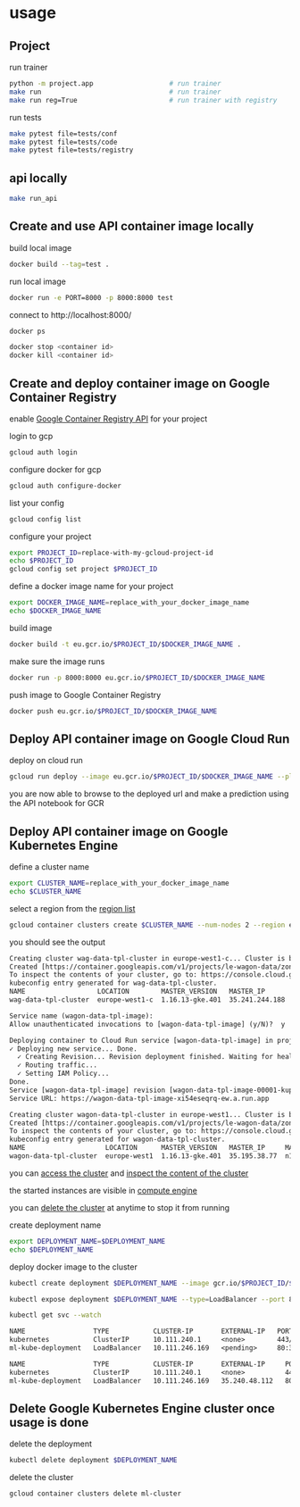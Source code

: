 
# usage

## Project

run trainer

``` bash
python -m project.app                   # run trainer
make run                                # run trainer
make run reg=True                       # run trainer with registry
```

run tests

``` bash
make pytest file=tests/conf
make pytest file=tests/code
make pytest file=tests/registry
```

## api locally

``` bash
make run_api
```

## Create and use API container image locally

build local image

``` bash
docker build --tag=test .
```

run local image

``` bash
docker run -e PORT=8000 -p 8000:8000 test
```

connect to http://localhost:8000/

``` bash
docker ps
```

``` bash
docker stop <container id>
docker kill <container id>
```

## Create and deploy container image on Google Container Registry

enable [Google Container Registry API](https://console.cloud.google.com/flows/enableapi?apiid=containerregistry.googleapis.com&redirect=https://cloud.google.com/container-registry/docs/quickstart
) for your project

login to gcp

``` bash
gcloud auth login
```

configure docker for gcp

``` bash
gcloud auth configure-docker
```

list your config

``` bash
gcloud config list
```

configure your project

``` bash
export PROJECT_ID=replace-with-my-gcloud-project-id
echo $PROJECT_ID
gcloud config set project $PROJECT_ID
```

define a docker image name for your project

``` bash
export DOCKER_IMAGE_NAME=replace_with_your_docker_image_name
echo $DOCKER_IMAGE_NAME
```

build image

``` bash
docker build -t eu.gcr.io/$PROJECT_ID/$DOCKER_IMAGE_NAME .
```

make sure the image runs

``` bash
docker run -p 8000:8000 eu.gcr.io/$PROJECT_ID/$DOCKER_IMAGE_NAME
```

push image to Google Container Registry

``` bash
docker push eu.gcr.io/$PROJECT_ID/$DOCKER_IMAGE_NAME
```

## Deploy API container image on Google Cloud Run

deploy on cloud run

``` bash
gcloud run deploy --image eu.gcr.io/$PROJECT_ID/$DOCKER_IMAGE_NAME --platform managed --region europe-west1
```

you are now able to browse to the deployed url and make a prediction using the API notebook for GCR

## Deploy API container image on Google Kubernetes Engine

define a cluster name

``` bash
export CLUSTER_NAME=replace_with_your_docker_image_name
echo $CLUSTER_NAME
```

select a region from the [region list](https://cloud.google.com/compute/docs/regions-zones)

``` bash
gcloud container clusters create $CLUSTER_NAME --num-nodes 2 --region europe-west1
```

you should see the output

``` txt
Creating cluster wag-data-tpl-cluster in europe-west1-c... Cluster is being health-checked (master is healthy)...done.
Created [https://container.googleapis.com/v1/projects/le-wagon-data/zones/europe-west1-c/clusters/wag-data-tpl-cluster].
To inspect the contents of your cluster, go to: https://console.cloud.google.com/kubernetes/workload_/gcloud/europe-west1-c/wag-data-tpl-cluster?project=le-wagon-data
kubeconfig entry generated for wag-data-tpl-cluster.
NAME                  LOCATION        MASTER_VERSION   MASTER_IP       MACHINE_TYPE   NODE_VERSION     NUM_NODES  STATUS
wag-data-tpl-cluster  europe-west1-c  1.16.13-gke.401  35.241.244.188  n1-standard-1  1.16.13-gke.401  2          RUNNING
```

``` txt
Service name (wagon-data-tpl-image):
Allow unauthenticated invocations to [wagon-data-tpl-image] (y/N)?  y

Deploying container to Cloud Run service [wagon-data-tpl-image] in project [le-wagon-data] region [europe-west1]
✓ Deploying new service... Done.
  ✓ Creating Revision... Revision deployment finished. Waiting for health check to begin.
  ✓ Routing traffic...
  ✓ Setting IAM Policy...
Done.
Service [wagon-data-tpl-image] revision [wagon-data-tpl-image-00001-kup] has been deployed and is serving 100 percent of traffic.
Service URL: https://wagon-data-tpl-image-xi54eseqrq-ew.a.run.app
```

``` txt
Creating cluster wagon-data-tpl-cluster in europe-west1... Cluster is being health-checked (master is healthy)...done.
Created [https://container.googleapis.com/v1/projects/le-wagon-data/zones/europe-west1/clusters/wagon-data-tpl-cluster].
To inspect the contents of your cluster, go to: https://console.cloud.google.com/kubernetes/workload_/gcloud/europe-west1/wagon-data-tpl-cluster?project=le-wagon-data
kubeconfig entry generated for wagon-data-tpl-cluster.
NAME                    LOCATION      MASTER_VERSION   MASTER_IP     MACHINE_TYPE   NODE_VERSION     NUM_NODES  STATUS
wagon-data-tpl-cluster  europe-west1  1.16.13-gke.401  35.195.38.77  n1-standard-1  1.16.13-gke.401  6          RUNNING
```

you can [access the cluster](https://console.cloud.google.com/kubernetes/list?project=le-wagon-data)
and [inspect the content of the cluster](https://console.cloud.google.com/kubernetes/workload_/gcloud/europe-west1-c/wag-data-tpl-cluster?project=le-wagon-data)

the started instances are visible in [compute engine](https://console.cloud.google.com/compute/instances)

you can [delete the cluster](https://console.cloud.google.com/kubernetes/list) at anytime to stop it from running

create deployment name

``` bash
export DEPLOYMENT_NAME=$DEPLOYMENT_NAME
echo $DEPLOYMENT_NAME
```

deploy docker image to the cluster

``` bash
kubectl create deployment $DEPLOYMENT_NAME --image gcr.io/$PROJECT_ID/$DOCKER_IMAGE_NAME
```

``` bash
kubectl expose deployment $DEPLOYMENT_NAME --type=LoadBalancer --port 80 --target-port 8000
```

```bash
kubectl get svc --watch
```

``` txt
NAME                 TYPE           CLUSTER-IP       EXTERNAL-IP   PORT(S)        AGE
kubernetes           ClusterIP      10.111.240.1     <none>        443/TCP        18m
ml-kube-deployment   LoadBalancer   10.111.246.169   <pending>     80:32076/TCP   9s
```

``` txt
NAME                 TYPE           CLUSTER-IP       EXTERNAL-IP     PORT(S)        AGE
kubernetes           ClusterIP      10.111.240.1     <none>          443/TCP        19m
ml-kube-deployment   LoadBalancer   10.111.246.169   35.240.48.112   80:32076/TCP   48s
```

## Delete Google Kubernetes Engine cluster once usage is done

delete the deployment

```bash
kubectl delete deployment $DEPLOYMENT_NAME
```

delete the cluster

```bash
gcloud container clusters delete ml-cluster
```
